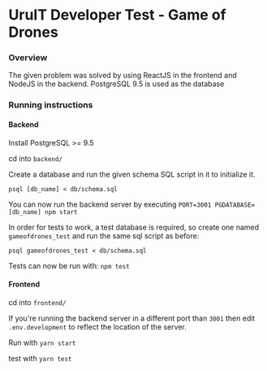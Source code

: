 # UruIT Developer Test - Game of Drones

### Overview

The given problem was solved by using ReactJS in the frontend and NodeJS in the backend. PostgreSQL 9.5 is used as the database

### Running instructions

#### Backend

Install PostgreSQL >= 9.5

cd into `backend/`

Create a database and run the given schema SQL script in it to initialize it.

`psql [db_name] < db/schema.sql`

You can now run the backend server by executing `PORT=3001 PGDATABASE=[db_name] npm start`

In order for tests to work, a test database is required, so create one named `gameofdrones_test` and run the same sql script as before:

`psql gameofdrones_test < db/schema.sql`

Tests can now be run with: `npm test`

#### Frontend

cd into `frontend/`

If you're running the backend server in a different port than `3001` then edit `.env.development` to reflect the location of the server.

Run with `yarn start`

test with `yarn test`